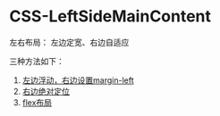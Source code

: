 CSS-LeftSideMainContent
======
左右布局： 左边定宽、右边自适应

三种方法如下：

1. [左边浮动，右边设置margin-left](http://htmlpreview.github.io/?https://github.com/songhailin/CSS-LeftSideMainContent/blob/master/CSS-LeftSideMainContent1.html)
2. [右边绝对定位](http://htmlpreview.github.io/?https://github.com/songhailin/CSS-LeftSideMainContent/blob/master/CSS-LeftSideMainContent2.html)
3. [flex布局](http://htmlpreview.github.io/?https://github.com/songhailin/CSS-LeftSideMainContent/blob/master/CSS-LeftSideMainContent3.html)
